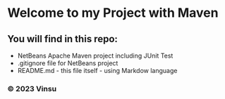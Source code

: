 # Welcome to my Project with Maven

## You will find in this repo:

* NetBeans Apache Maven project including JUnit Test
* .gitignore file for NetBeans project
* README.md - this file itself - using Markdow language


### © 2023 Vinsu 